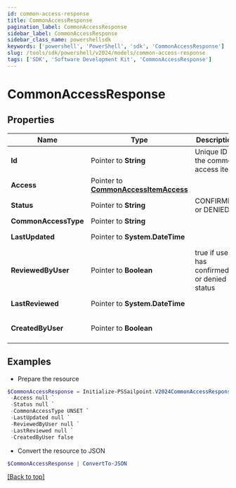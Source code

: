 ```yaml
---
id: common-access-response
title: CommonAccessResponse
pagination_label: CommonAccessResponse
sidebar_label: CommonAccessResponse
sidebar_class_name: powershellsdk
keywords: ['powershell', 'PowerShell', 'sdk', 'CommonAccessResponse'] 
slug: /tools/sdk/powershell/v2024/models/common-access-response
tags: ['SDK', 'Software Development Kit', 'CommonAccessResponse']
---
```



# CommonAccessResponse

## Properties

Name | Type | Description | Notes
------------ | ------------- | ------------- | -------------
**Id** |  Pointer to **String** | Unique ID of the common access item | [optional] 
**Access** |  Pointer to [**CommonAccessItemAccess**](common-access-item-access) |  | [optional] 
**Status** |  Pointer to **String** | CONFIRMED or DENIED | [optional] 
**CommonAccessType** |  Pointer to **String** |  | [optional] 
**LastUpdated** |  Pointer to **System.DateTime** |  | [optional] [readonly] 
**ReviewedByUser** |  Pointer to **Boolean** | true if user has confirmed or denied status | [optional] 
**LastReviewed** |  Pointer to **System.DateTime** |  | [optional] [readonly] 
**CreatedByUser** |  Pointer to **Boolean** |  | [optional] [default to $false]

## Examples

- Prepare the resource
```powershell
$CommonAccessResponse = Initialize-PSSailpoint.V2024CommonAccessResponse  -Id 555ab47a-0d32-4813-906f-adf3567de6a4 `
 -Access null `
 -Status null `
 -CommonAccessType UNSET `
 -LastUpdated null `
 -ReviewedByUser null `
 -LastReviewed null `
 -CreatedByUser false
```

- Convert the resource to JSON
```powershell
$CommonAccessResponse | ConvertTo-JSON
```


[[Back to top]](#) 

